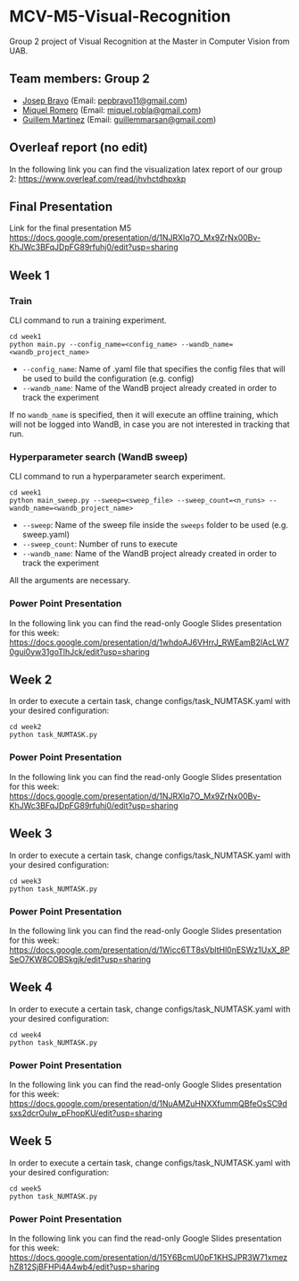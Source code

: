 # MCV-M5-Visual-Recognition

Group 2 project of Visual Recognition at the Master in Computer Vision from UAB.
## Team members: Group 2
* [Josep Bravo](https://github.com/LeBrav) (Email: pepbravo11@gmail.com)
* [Miquel Romero](https://github.com/0Miquel) (Email: miquel.robla@gmail.com)
* [Guillem Martinez](https://github.com/guillem-ms) (Email: guillemmarsan@gmail.com)
## Overleaf report (no edit)
In the following link you can find the visualization latex report of our group 2:
https://www.overleaf.com/read/jhvhctdhpxkp

## Final Presentation
Link for the final presentation M5
https://docs.google.com/presentation/d/1NJRXlq7O_Mx9ZrNx00Bv-KhJWc3BFqJDpFG89rfuhj0/edit?usp=sharing


## Week 1
### Train
CLI command to run a training experiment.
```
cd week1
python main.py --config_name=<config_name> --wandb_name=<wandb_project_name>
```
- ``--config_name``: Name of .yaml file that specifies the config files 
that will be used to build the configuration (e.g. config)
- ``--wandb_name``: Name of the WandB project already created in order to track
the experiment

If no ``wandb_name`` is specified, then it will execute an offline training, which will
not be logged into WandB, in case you are not interested in tracking that run.

### Hyperparameter search (WandB sweep)
CLI command to run a hyperparameter search experiment.
```
cd week1
python main_sweep.py --sweep=<sweep_file> --sweep_count=<n_runs> --wandb_name=<wandb_project_name>
```
- ``--sweep``: Name of the sweep file inside the ``sweeps`` folder to be used (e.g. sweep.yaml)
- ``--sweep_count``: Number of runs to execute
- ``--wandb_name``: Name of the WandB project already created in order to track
the experiment

All the arguments are necessary.

### Power Point Presentation
In the following link you can find the read-only Google Slides presentation for this week:
https://docs.google.com/presentation/d/1whdoAJ6VHrrJ_RWEamB2IAcLW70gui0yw31goTlhJck/edit?usp=sharing

## Week 2 
In order to execute a certain task, change configs/task_NUMTASK.yaml with your desired configuration:
```
cd week2
python task_NUMTASK.py
```

### Power Point Presentation
In the following link you can find the read-only Google Slides presentation for this week:
https://docs.google.com/presentation/d/1NJRXlq7O_Mx9ZrNx00Bv-KhJWc3BFqJDpFG89rfuhj0/edit?usp=sharing

## Week 3
In order to execute a certain task, change configs/task_NUMTASK.yaml with your desired configuration:
```
cd week3
python task_NUMTASK.py
```
### Power Point Presentation
In the following link you can find the read-only Google Slides presentation for this week:
https://docs.google.com/presentation/d/1Wicc6TT8sVbltHl0nESWz1UxX_8PSeO7KW8COBSkgjk/edit?usp=sharing
## Week 4
In order to execute a certain task, change configs/task_NUMTASK.yaml with your desired configuration:
```
cd week4
python task_NUMTASK.py
```
### Power Point Presentation
In the following link you can find the read-only Google Slides presentation for this week:
https://docs.google.com/presentation/d/1NuAMZuHNXXfummQBfeOsSC9dsxs2dcrOulw_pFhopKU/edit?usp=sharing


## Week 5
In order to execute a certain task, change configs/task_NUMTASK.yaml with your desired configuration:
```
cd week5
python task_NUMTASK.py
```

### Power Point Presentation
In the following link you can find the read-only Google Slides presentation for this week:
https://docs.google.com/presentation/d/15Y6BcmU0pF1KHSJPR3W71xmezhZ812SjBFHPi4A4wb4/edit?usp=sharing
